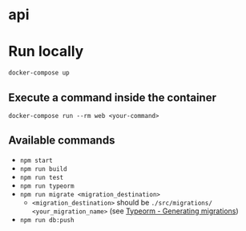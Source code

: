 # api

# Run locally

```
docker-compose up
```

## Execute a command inside the container

```
docker-compose run --rm web <your-command>
```

## Available commands

- `npm start`
- `npm run build`
- `npm run test`
- `npm run typeorm`
- `npm run migrate <migration_destination>`
  - `<migration_destination>` should be `./src/migrations/ <your_migration_name>` (see [Typeorm - Generating migrations](https://typeorm.io/migrations#generating-migrations))
- `npm run db:push`
